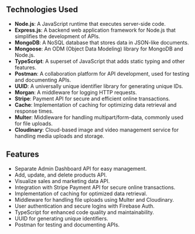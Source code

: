 
## Technologies Used

- __Node.js__: A JavaScript runtime that executes server-side code.
- __Express.js__: A backend web application framework for Node.js that simplifies the development of APIs.
- __MongoDB__: A NoSQL database that stores data in JSON-like documents.
- __Mongoose__: An ODM (Object Data Modeling) library for MongoDB and Node.js.
- __TypeScript__: A superset of JavaScript that adds static typing and other features.
- __Postman__: A collaboration platform for API development, used for testing and documenting APIs.
- __UUID__: A universally unique identifier library for generating unique IDs.
- __Morgan__: A middleware for logging HTTP requests.
- __Stripe__: Payment API for secure and efficient online transactions.
- __Cache__: Implementation of caching for optimizing data retrieval and response times.
- __Multer__: Middleware for handling multipart/form-data, commonly used for file uploads.
- __Cloudinary__: Cloud-based image and video management service for handling media uploads and storage.


## Features

- Separate Admin Dashboard API for easy management.
- Add, update, and delete products API.
- Visualize sales and marketing data API.
- Integration with Stripe Payment API for secure online transactions.
- Implementation of caching for optimized data retrieval.
- Middleware for handling file uploads using Multer and Cloudinary.
- User authentication and secure logins with Firebase Auth.
- TypeScript for enhanced code quality and maintainability.
- UUID for generating unique identifiers.
- Postman for testing and documenting APIs.